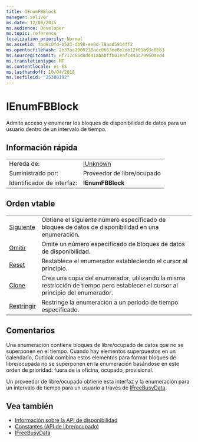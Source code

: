 ```yaml
---
title: IEnumFBBlock
manager: soliver
ms.date: 12/08/2015
ms.audience: Developer
ms.topic: reference
localization_priority: Normal
ms.assetid: fad9c0fd-b523-db98-ee0d-78aad5914ff2
ms.openlocfilehash: 2b37aa2000218acc0663ee8e2db12f01b93c0663
ms.sourcegitcommit: ef717c65d8dd41ababffb01eafc443c79950aed4
ms.translationtype: MT
ms.contentlocale: es-ES
ms.lasthandoff: 10/04/2018
ms.locfileid: "25388192"
---
```

# <a name="ienumfbblock"></a>IEnumFBBlock

Admite acceso y enumerar los bloques de disponibilidad de datos para un usuario dentro de un intervalo de tiempo.
  
## <a name="quick-info"></a>Información rápida

|||
|:-----|:-----|
|Hereda de:  <br/> |[IUnknown](https://msdn.microsoft.com/library/33f1d79a-33fc-4ce5-a372-e08bda378332%28Office.15%29.aspx) <br/> |
|Suministrado por:  <br/> |Proveedor de libre/ocupado  <br/> |
|Identificador de interfaz:  <br/> |**IEnumFBBlock** <br/> |
   
## <a name="vtable-order"></a>Orden vtable

|||
|:-----|:-----|
|[Siguiente](ienumfbblock-next.md) <br/> |Obtiene el siguiente número especificado de bloques de datos de disponibilidad en una enumeración.  <br/> |
|[Omitir](ienumfbblock-skip.md) <br/> |Omite un número especificado de bloques de datos de disponibilidad.  <br/> |
|[Reset](ienumfbblock-reset.md) <br/> |Restablece el enumerador estableciendo el cursor al principio.  <br/> |
|[Clone](ienumfbblock-clone.md) <br/> |Crea una copia del enumerador, utilizando la misma restricción de tiempo pero establecer el cursor al principio del enumerador.  <br/> |
|[Restringir](ienumfbblock-restrict.md) <br/> |Restringe la enumeración a un período de tiempo especificado.  <br/> |
   
## <a name="remarks"></a>Comentarios

Una enumeración contiene bloques de libre/ocupado de datos que no se superponen en el tiempo. Cuando hay elementos superpuestos en un calendario, Outlook combina estos elementos para formar bloques de libre/ocupada no se superponen en la enumeración basándose en este orden de prioridad: fuera de la oficina, ocupado, provisional.
  
Un proveedor de libre/ocupado obtiene esta interfaz y la enumeración para un intervalo de tiempo para un usuario a través de [IFreeBusyData](ifreebusydata.md).
  
## <a name="see-also"></a>Vea también

- [Información sobre la API de disponibilidad](about-the-free-busy-api.md)  
- [Constantes (API de libre/ocupado)](constants-free-busy-api.md)  
- [IFreeBusyData](ifreebusydata.md)

